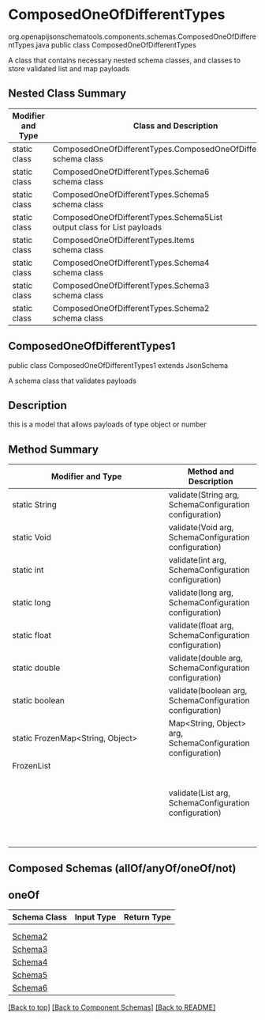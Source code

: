 # ComposedOneOfDifferentTypes
org.openapijsonschematools.components.schemas.ComposedOneOfDifferentTypes.java
public class ComposedOneOfDifferentTypes

A class that contains necessary nested schema classes, and classes to store validated list and map payloads

## Nested Class Summary
| Modifier and Type | Class and Description |
| ----------------- | ---------------------- |
| static class | ComposedOneOfDifferentTypes.ComposedOneOfDifferentTypes1<br> schema class |
| static class | ComposedOneOfDifferentTypes.Schema6<br> schema class |
| static class | ComposedOneOfDifferentTypes.Schema5<br> schema class |
| static class | ComposedOneOfDifferentTypes.Schema5List<br> output class for List payloads |
| static class | ComposedOneOfDifferentTypes.Items<br> schema class |
| static class | ComposedOneOfDifferentTypes.Schema4<br> schema class |
| static class | ComposedOneOfDifferentTypes.Schema3<br> schema class |
| static class | ComposedOneOfDifferentTypes.Schema2<br> schema class |

## ComposedOneOfDifferentTypes1
public class ComposedOneOfDifferentTypes1
extends JsonSchema

A schema class that validates payloads


## Description
this is a model that allows payloads of type object or number

## Method Summary
| Modifier and Type | Method and Description |
| ----------------- | ---------------------- |
| static String | validate(String arg, SchemaConfiguration configuration) |
| static Void | validate(Void arg, SchemaConfiguration configuration) |
| static int | validate(int arg, SchemaConfiguration configuration) |
| static long | validate(long arg, SchemaConfiguration configuration) |
| static float | validate(float arg, SchemaConfiguration configuration) |
| static double | validate(double arg, SchemaConfiguration configuration) |
| static boolean | validate(boolean arg, SchemaConfiguration configuration) |
| static FrozenMap<String, Object> | Map<String, Object> arg, SchemaConfiguration configuration) |
| FrozenList<Object> | validate(List<Object> arg, SchemaConfiguration configuration) |

## Composed Schemas (allOf/anyOf/oneOf/not)
## oneOf
Schema Class | Input Type | Return Type
------------ | ---------- | -----------
 |  | 
 |  | 
[Schema2](#) |  | 
[Schema3](#) |  | 
[Schema4](#) |  | 
[Schema5](#) |  | 
[Schema6](#) |  | 






[[Back to top]](#top) [[Back to Component Schemas]](../../../README.md#Component-Schemas) [[Back to README]](../../../README.md)
